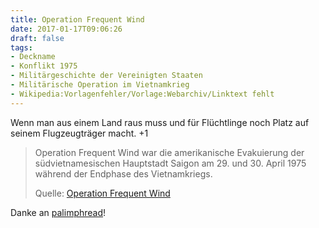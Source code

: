 ```yaml
---
title: Operation Frequent Wind
date: 2017-01-17T09:06:26
draft: false
tags:
- Deckname
- Konflikt 1975
- Militärgeschichte der Vereinigten Staaten
- Militärische Operation im Vietnamkrieg
- Wikipedia:Vorlagenfehler/Vorlage:Webarchiv/Linktext fehlt
---
```


Wenn man aus einem Land raus muss und für Flüchtlinge noch Platz auf seinem
Flugzeugträger macht. +1

> Operation Frequent Wind war die amerikanische Evakuierung der
> südvietnamesischen Hauptstadt Saigon am 29. und 30. April 1975 während
> der Endphase des Vietnamkriegs.
>
> Quelle: [Operation Frequent Wind](https://de.wikipedia.org/wiki/Operation_Frequent_Wind)

Danke an [palimphread](https://twitter.com/palimphread)!